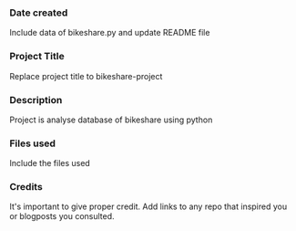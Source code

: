 ### Date created
Include data of bikeshare.py and update README file

### Project Title
Replace project title to bikeshare-project
### Description
Project is analyse database of bikeshare using python

### Files used
Include the files used

### Credits
It's important to give proper credit. Add links to any repo that inspired you or blogposts you consulted.

